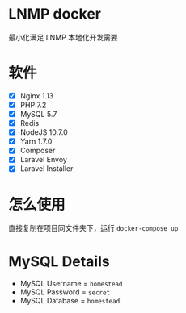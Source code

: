 # LNMP docker 

最小化满足 LNMP 本地化开发需要

# 软件
- [x] Nginx 1.13
- [x] PHP 7.2
- [x] MySQL 5.7
- [x] Redis
- [x] NodeJS 10.7.0
- [x] Yarn 1.7.0
- [x] Composer
- [x] Laravel Envoy
- [x] Laravel Installer

# 怎么使用

直接复制在项目同文件夹下，运行 `docker-compose up`

# MySQL Details

- MySQL Username = `homestead`
- MySQL Password = `secret`
- MySQL Database = `homestead`